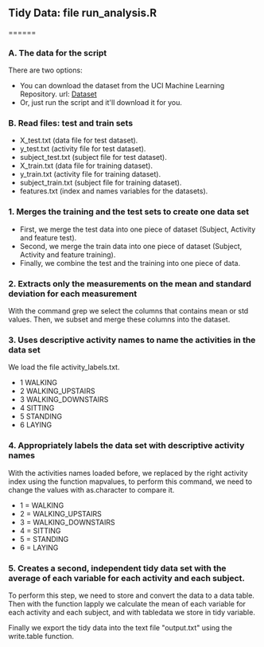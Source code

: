 ## Tidy Data: file run_analysis.R
======

### A. The data for the script
There are two options:
* You can download the dataset from the UCI Machine Learning Repository.
  url: [Dataset](https://d396qusza40orc.cloudfront.net/getdata%2Fprojectfiles%2FUCI%20HAR%20Dataset.zip)
* Or, just run the script and it'll download it for you.

### B. Read files: test and train sets
* X_test.txt (data file for test dataset).
* y_test.txt (activity file for test dataset).
* subject_test.txt (subject file for test dataset).
* X_train.txt (data file for training dataset).
* y_train.txt (activity file for training dataset).
* subject_train.txt (subject file for training dataset).
* features.txt (index and names variables for the datasets).

### 1. Merges the training and the test sets to create one data set
* First, we merge the test data into one piece of dataset (Subject, Activity and feature test).
* Second, we merge the train data into one piece of dataset (Subject, Activity and feature training).
* Finally, we combine the test and the training into one piece of data.

### 2. Extracts only the measurements on the mean and standard deviation for each measurement
With the command grep we select the columns that contains mean or std values.
Then, we subset and merge these columns into the dataset.

### 3. Uses descriptive activity names to name the activities in the data set
We load the file activity_labels.txt.
* 1 WALKING
* 2 WALKING_UPSTAIRS
* 3 WALKING_DOWNSTAIRS
* 4 SITTING
* 5 STANDING
* 6 LAYING

### 4. Appropriately labels the data set with descriptive activity names
With the activities names loaded before, we replaced by the right activity index using the function mapvalues, to perform this command, we need to change the values with as.character to compare it.
* 1 = WALKING
* 2 = WALKING_UPSTAIRS
* 3 = WALKING_DOWNSTAIRS
* 4 = SITTING
* 5 = STANDING
* 6 = LAYING

### 5. Creates a second, independent tidy data set with the average of each variable for each activity and each subject.
To perform this step, we need to store and convert the data to a data table. Then with the function lapply we calculate the mean of each variable for each activity and each subject, and with tabledata we store in tidy variable.

Finally we export the tidy data into the text file "output.txt" using the write.table function. 

